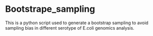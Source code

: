 # Bootstrape_sampling

This is a python script used to generate a bootstrap sampling to avoid sampling bias in different serotype of E.coli genomics analysis.
